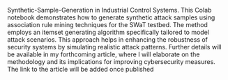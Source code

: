 Synthetic-Sample-Generation in Industrial Control Systems.
This Colab notebook demonstrates how to generate synthetic attack samples using association rule mining techniques for the SWaT testbed. The method employs an itemset generating algorithm specifically tailored to model attack scenarios. This approach helps in enhancing the robustness of security systems by simulating realistic attack patterns. 
Further details will be available in my forthcoming article, where I will elaborate on the methodology and its implications for improving cybersecurity measures. The link to the article will be added once published
